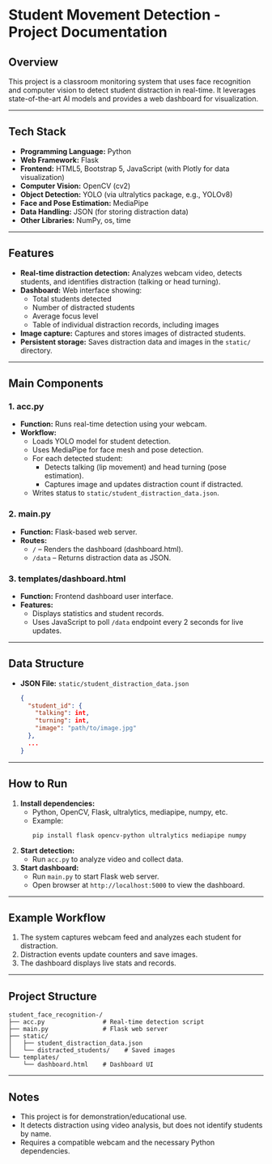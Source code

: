 # Student Movement Detection - Project Documentation

## Overview

This project is a classroom monitoring system that uses face recognition and computer vision to detect student distraction in real-time. It leverages state-of-the-art AI models and provides a web dashboard for visualization.

---

## Tech Stack

- **Programming Language:** Python
- **Web Framework:** Flask
- **Frontend:** HTML5, Bootstrap 5, JavaScript (with Plotly for data visualization)
- **Computer Vision:** OpenCV (cv2)
- **Object Detection:** YOLO (via ultralytics package, e.g., YOLOv8)
- **Face and Pose Estimation:** MediaPipe
- **Data Handling:** JSON (for storing distraction data)
- **Other Libraries:** NumPy, os, time

---

## Features

- **Real-time distraction detection:** Analyzes webcam video, detects students, and identifies distraction (talking or head turning).
- **Dashboard:** Web interface showing:
    - Total students detected
    - Number of distracted students
    - Average focus level
    - Table of individual distraction records, including images
- **Image capture:** Captures and stores images of distracted students.
- **Persistent storage:** Saves distraction data and images in the `static/` directory.

---

## Main Components

### 1. acc.py

- **Function:** Runs real-time detection using your webcam.
- **Workflow:**
    - Loads YOLO model for student detection.
    - Uses MediaPipe for face mesh and pose detection.
    - For each detected student:
        - Detects talking (lip movement) and head turning (pose estimation).
        - Captures image and updates distraction count if distracted.
    - Writes status to `static/student_distraction_data.json`.

### 2. main.py

- **Function:** Flask-based web server.
- **Routes:**
    - `/` – Renders the dashboard (dashboard.html).
    - `/data` – Returns distraction data as JSON.

### 3. templates/dashboard.html

- **Function:** Frontend dashboard user interface.
- **Features:**
    - Displays statistics and student records.
    - Uses JavaScript to poll `/data` endpoint every 2 seconds for live updates.

---

## Data Structure

- **JSON File:** `static/student_distraction_data.json`
    ```json
    {
      "student_id": {
        "talking": int,
        "turning": int,
        "image": "path/to/image.jpg"
      },
      ...
    }
    ```

---

## How to Run

1. **Install dependencies:**  
   - Python, OpenCV, Flask, ultralytics, mediapipe, numpy, etc.
   - Example:  
     ```
     pip install flask opencv-python ultralytics mediapipe numpy
     ```
2. **Start detection:**  
   - Run `acc.py` to analyze video and collect data.
3. **Start dashboard:**  
   - Run `main.py` to start Flask web server.
   - Open browser at `http://localhost:5000` to view the dashboard.

---

## Example Workflow

1. The system captures webcam feed and analyzes each student for distraction.
2. Distraction events update counters and save images.
3. The dashboard displays live stats and records.

---

## Project Structure

```
student_face_recognition-/
├── acc.py                # Real-time detection script
├── main.py               # Flask web server
├── static/
│   ├── student_distraction_data.json
│   └── distracted_students/    # Saved images
└── templates/
    └── dashboard.html    # Dashboard UI
```

---

## Notes

- This project is for demonstration/educational use.
- It detects distraction using video analysis, but does not identify students by name.
- Requires a compatible webcam and the necessary Python dependencies.